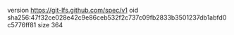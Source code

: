 version https://git-lfs.github.com/spec/v1
oid sha256:47f32ce028e42c9e86ceb532f2c737c09fb2833b3501237db1abfd0c5776ff81
size 364
